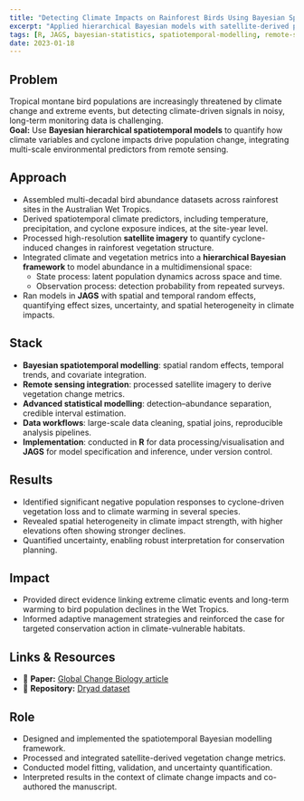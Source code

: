```yaml
---
title: "Detecting Climate Impacts on Rainforest Birds Using Bayesian Spatiotemporal Modelling"
excerpt: "Applied hierarchical Bayesian models with satellite-derived predictors to identify climate-driven population changes in rainforest birds across space and time."
tags: [R, JAGS, bayesian-statistics, spatiotemporal-modelling, remote-sensing, climate-impact, ecology]
date: 2023-01-18
---
```


## Problem
Tropical montane bird populations are increasingly threatened by climate change and extreme events, but detecting climate-driven signals in noisy, long-term monitoring data is challenging.  
**Goal:** Use **Bayesian hierarchical spatiotemporal models** to quantify how climate variables and cyclone impacts drive population change, integrating multi-scale environmental predictors from remote sensing.

## Approach
- Assembled multi-decadal bird abundance datasets across rainforest sites in the Australian Wet Tropics.
- Derived spatiotemporal climate predictors, including temperature, precipitation, and cyclone exposure indices, at the site-year level.
- Processed high-resolution **satellite imagery** to quantify cyclone-induced changes in rainforest vegetation structure.
- Integrated climate and vegetation metrics into a **hierarchical Bayesian framework** to model abundance in a multidimensional space:  
  - State process: latent population dynamics across space and time.  
  - Observation process: detection probability from repeated surveys.
- Ran models in **JAGS** with spatial and temporal random effects, quantifying effect sizes, uncertainty, and spatial heterogeneity in climate impacts.

## Stack
- **Bayesian spatiotemporal modelling**: spatial random effects, temporal trends, and covariate integration.
- **Remote sensing integration**: processed satellite imagery to derive vegetation change metrics.
- **Advanced statistical modelling**: detection–abundance separation, credible interval estimation.
- **Data workflows**: large-scale data cleaning, spatial joins, reproducible analysis pipelines.
- **Implementation**: conducted in **R** for data processing/visualisation and **JAGS** for model specification and inference, under version control.

## Results
- Identified significant negative population responses to cyclone-driven vegetation loss and to climate warming in several species.
- Revealed spatial heterogeneity in climate impact strength, with higher elevations often showing stronger declines.
- Quantified uncertainty, enabling robust interpretation for conservation planning.

## Impact
- Provided direct evidence linking extreme climatic events and long-term warming to bird population declines in the Wet Tropics.
- Informed adaptive management strategies and reinforced the case for targeted conservation action in climate-vulnerable habitats.

## Links & Resources
- 📄 **Paper:** [Global Change Biology article](https://onlinelibrary.wiley.com/doi/full/10.1111/gcb.16608)  
- 💾 **Repository:** [Dryad dataset](https://datadryad.org/dataset/doi:10.5061/dryad.hx3ffbgjj)  

## Role
- Designed and implemented the spatiotemporal Bayesian modelling framework.
- Processed and integrated satellite-derived vegetation change metrics.
- Conducted model fitting, validation, and uncertainty quantification.
- Interpreted results in the context of climate change impacts and co-authored the manuscript.
